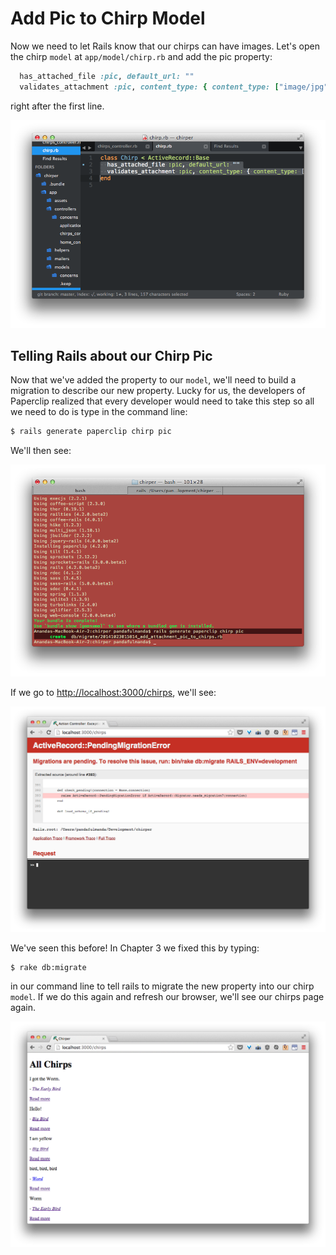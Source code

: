 # Add Pic to Chirp Model

Now we need to let Rails know that our chirps can have images. Let's open the chirp `model` at `app/model/chirp.rb` and add the pic property:

```rb
  has_attached_file :pic, default_url: ""
  validates_attachment :pic, content_type: { content_type: ["image/jpg", "image/jpeg", "image/png", "image/gif"] }
```

right after the first line.

![](../images/sublime_model_pic_add.png)

## Telling Rails about our Chirp Pic

Now that we've added the property to our `model`, we'll need to build a migration to describe our new property. Lucky for us, the developers of Paperclip realized that every developer would need to take this step so all we need to do is type in the command line:

```bash
$ rails generate paperclip chirp pic
```

We'll then see:

![](../images/terminal_pics_migrate.png)

If we go to [http://localhost:3000/chirps](http://localhost:3000/chirps), we'll see:

![](../images/chrome_error_rake_db_chirps.png)

We've seen this before! In Chapter 3 we fixed this by typing:

```bash
$ rake db:migrate
```

in our command line to tell rails to migrate the new property into our chirp `model`. If we do this again and refresh our browser, we'll see our chirps page again.

![](../images/chrome_all_chirps_again.png)
